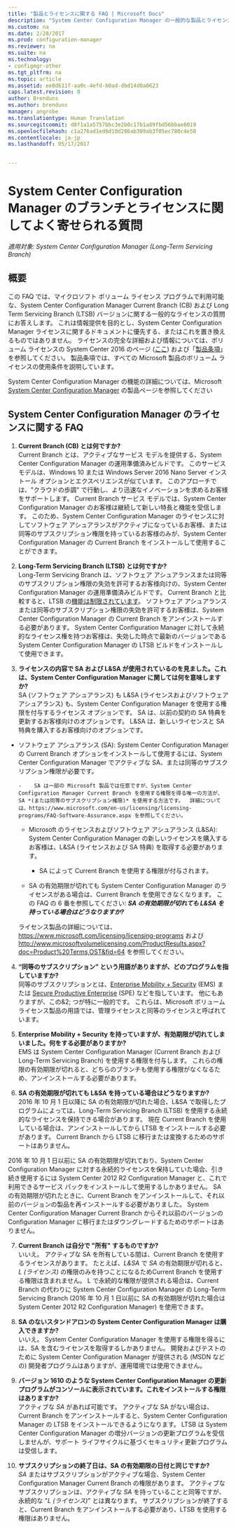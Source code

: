 ```yaml
---
title: "製品とライセンスに関する FAQ | Microsoft Docs"
description: "System Center Configuration Manager の一般的な製品とライセンスの質問に対する回答を検索できます。"
ms.custom: na
ms.date: 2/28/2017
ms.prod: configuration-manager
ms.reviewer: na
ms.suite: na
ms.technology:
- configmgr-other
ms.tgt_pltfrm: na
ms.topic: article
ms.assetid: ee8d611f-aa0c-4efd-b0ad-dbd14d0a0623
caps.latest.revision: 0
author: Brenduns
ms.author: brenduns
manager: angrobe
ms.translationtype: Human Translation
ms.sourcegitcommit: d8f1a1a5757bbc3e2b0c17b1a89fbd56bbae6019
ms.openlocfilehash: c1a276ad1ed6d10d286ab389ab3f05ec780c4e58
ms.contentlocale: ja-jp
ms.lasthandoff: 05/17/2017


---
```

# <a name="frequently-asked-questions-for-system-center-configuration-manager-branches-and-licensing"></a>System Center Configuration Manager のブランチとライセンスに関してよく寄せられる質問

 *適用対象: System Center Configuration Manager (Long-Term Servicing Branch)*

## <a name="summary"></a>概要
この FAQ では、マイクロソフト ボリューム ライセンス プログラムで利用可能な、System Center Configuration Manager Current Branch (CB) および Long Term Servicing Branch (LTSB) バージョンに関する一般的なライセンスの質問にお答えします。 これは情報提供を目的とし、System Center Configuration Manager ライセンスに関するドキュメントに優先する、またはこれを置き換えるものではありません。 ライセンスの完全な詳細および情報については、ボリューム ライセンスの System Center 2016 のページ ([ここ](https://www.microsoft.com/licensing/product-licensing/system-center-2016.aspx)) および「[製品条項](http://www.microsoft.com/licensing/about-licensing/product-licensing.aspx)」を参照してください。 製品条項では、すべての Microsoft 製品のボリューム ライセンスの使用条件を説明しています。

System Center Configuration Manager の機能の詳細については、Microsoft [System Center Configuration Manager](https://www.microsoft.com/cloud-platform/system-center-configuration-manager) の製品ページを参照してください




## <a name="system-center-configuration-manager-licensing-faq"></a>System Center Configuration Manager のライセンスに関する FAQ

1.    **Current Branch (CB) とは何ですか?**   
Current Branch とは、アクティブなサービス モデルを提供する、System Center Configuration Manager の運用準備済みビルドです。 このサービス モデルは、Windows 10 または Windows Server 2016 Nano Server インストール オプションとエクスペリエンスが似ています。 このアプローチでは、"クラウドの歩調" で行動し、より迅速なイノベーションを求めるお客様をサポートします。 Current Branch サービス モデルでは、System Center Configuration Manager のお客様は継続して新しい特長と機能を受信します。 このため、System Center Configuration Manager のライセンスに対してソフトウェア アシュアランスがアクティブになっているお客様、または同等のサブスクリプション権限を持っているお客様のみが、System Center Configuration Manager の Current Branch をインストールして使用することができます。

2.    **Long-Term Servicing Branch (LTSB) とは何ですか?**  
Long-Term Servicing Branch は、ソフトウェア アシュアランスまたは同等のサブスクリプション権限の失効を許可するお客様向けの、System Center Configuration Manager の運用準備済みビルドです。 Current Branch と比較すると、LTSB の[機能は制限されています](/sccm/core/understand/introduction-to-the-ltsb#features-that-are-not-available-in-the-ltsb-of-configuration-manager)。 ソフトウェア アシュアランスまたは同等のサブスクリプション権限の失効を許可するお客様は、System Center Configuration Manager の Current Branch をアンインストールする必要があります。 System Center Configuration Manager に対して永続的なライセンス権を持つお客様は、失効した時点で最新のバージョンである System Center Configuration Manager の LTSB ビルドをインストールして使用できます。

3.    **ライセンスの内容で SA および L&SA が使用されているのを見ました。これは、System Center Configuration Manager に関しては何を意味しますか?**    
SA (ソフトウェア アシュアランス) も L&SA (ライセンスおよびソフトウェア アシュアランス) も、System Center Configuration Manager を使用する権限を付与するライセンス オプションです。 SA は、以前の契約の SA 特典を更新するお客様向けのオプションです。 L&SA は、新しいライセンスと SA 特典を購入するお客様向けのオプションです。
  - ソフトウェア アシュアランス (SA): System Center Configuration Manager の Current Branch オプションをインストールして使用するには、System Center Configuration Manager でアクティブな SA、または同等のサブスクリプション権限が必要です。    

        -    SA は一部の Microsoft 製品では任意ですが、System Center Configuration Manager Current Branch を使用する権限を得る唯一の方法が、SA *(または同等のサブスクリプション権限)* を使用する方法です。  詳細については、https://www.microsoft.com/en-us/licensing/licensing-programs/FAQ-Software-Assurance.aspx を参照してください。

      - Microsoft のライセンスおよびソフトウェア アシュアランス (L&SA): System Center Configuration Manager の新しいライセンスを購入するお客様は、L&SA (ライセンスおよび SA 特典) を取得する必要があります。   

         - SA によって Current Branch を使用する権限が付与されます。

       - SA の有効期限が切れても System Center Configuration Manager のライセンスがある場合は、Current Branch を使用できなくなります。 この FAQ の 6 番を参照してください: ***SA の有効期限が切れても L&SA を持っている場合はどうなりますか?***

       ライセンス製品の詳細については、https://www.microsoft.com/licensing/licensing-programs および http://www.microsoftvolumelicensing.com/ProductResults.aspx?doc=Product%20Terms,OST&fid=64 を参照してください。

4.    **“同等のサブスクリプション” という用語がありますが、どのプログラムを指していますか?**   
       同等のサブスクリプションとは、[Enterprise Mobility + Security](http://www.microsoftvolumelicensing.com/ProductResults.aspx?doc=Product%20Terms,OST&fid=51) (EMS) または [Secure Productive Enterprise](https://www.microsoft.com/secure-productive-enterprise/default.aspx) (SPE) などを指しています。 他にもありますが、この&2; つが特に一般的です。 これらは、Microsoft ボリューム ライセンス製品の用語では、管理ライセンスと同等のライセンスと呼ばれています。

5.    **Enterprise Mobility + Security を持っていますが、有効期限が切れてしまいました。何をする必要がありますか?**  
       EMS は System Center Configuration Manager (Current Branch および Long-Term Servicing Branch) を使用する権限を付与します。 これらの権限の有効期限が切れると、どちらのブランチも使用する権限がなくなるため、アンインストールする必要があります。  

6.    **SA の有効期限が切れても L&SA を持っている場合はどうなりますか?**   
   2016 年 10 月 1 日以降に SA の有効期限が切れた場合、L&SA で取得したプログラムによっては、Long-Term Servicing Branch (LTSB) を使用する永続的なライセンスを保持できる場合があります。 現在 Current Branch を使用している場合は、アンインストールしてから LTSB をインストールする必要があります。 Current Branch から LTSB に移行または変換するためのサポートはありません。

  2016 年 10 月 1 日以前に SA の有効期限が切れており、System Center Configuration Manager に対する永続的ライセンスを保持していた場合、引き続き使用するには System Center 2012 R2 Configuration Manager と、これで利用できるサービス パックをインストールして使用するしかありません。 SA の有効期限が切れたときに、Current Branch をアンインストールして、それ以前のバージョンの製品を再インストールする必要がありました。 System Center Configuration Manager Current Branch からそれ以前のバージョンの Configuration Manager に移行またはダウングレードするためのサポートはありません。

7. **Current Branch は自分で "所有" するものですか?**   
  いいえ。 アクティブな SA を所有している間は、Current Branch を使用するライセンスがあります。 たとえば、*L&SA* で *SA* の有効期限が切れると、*L (ライセンス)* の権限のみを持つことになるためCurrent Branch を使用する権限は含まれません。 L で永続的な権限が提供される場合は、Current Branch の代わりに System Center Configuration Manager の Long-Term Servicing Branch (2016 年 10 月 1 日以前に SA の有効期限が切れた場合は System Center 2012 R2 Configuration Manager) を使用できます。

8. **SA のないスタンドアロンの System Center Configuration Manager は購入できますか?**      
  いいえ。  System Center Configuration Manager を使用する権限を得るには、SA を含むライセンスを取得するしかありません。 開発およびテストのために System Center Configuration Manager が提供される (MSDN などの) 開発者プログラムはありますが、運用環境では使用できません。

9. **バージョン 1610 のような System Center Configuration Manager の更新プログラムがコンソールに表示されています。これをインストールする権限はありますか?**   
  アクティブな *SA* があれば可能です。 アクティブな SA がない場合は、Current Branch をアンインストールすると、System Center Configuration Manager の LTSB をインストールできるようになります。 LTSB は System Center Configuration Manager の増分バージョンの更新プログラムを受信しませんが、サポート ライフサイクルに基づくセキュリティ更新プログラムは受信します。

10.    **サブスクリプションの終了日は、SA の有効期限の日付と同じですか?**    
  *SA* またはサブスクリプションがアクティブな場合、System Center Configuration Manager Current Branch の権限があります。 アクティブなサブスクリプションは、アクティブな *SA* を持っていることと同等ですが、永続的な "*L (ライセンス)*" とは異なります。 サブスクリプションが終了すると、Current Branch をアンインストールする必要があり、LTSB を使用する権限はありません。

